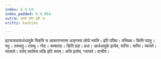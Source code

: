 ```yaml
---
index: 6.4.64
index_padded: 6.4.064
sutra: आतो लोप इटि च
vritti: kashika

---
```

इट्यजादावार्धधातुके क्ङिति च आकारान्तस्य अङ्गस्य लोपो भवति। इटि पपिथ। तस्थिथ। किति पपतुः। पपुः। तस्थतुः। तस्थुः। गोदः। कम्बलदः। ङिति प्रदा। प्रधा। आर्धधातुके इत्येव, यान्ति। वान्ति। व्यत्यरे। व्यत्यले। रातेर् लातेश्च लङि इटि रूपम्। अचि इत्येव, ग्लायते। दासीय।